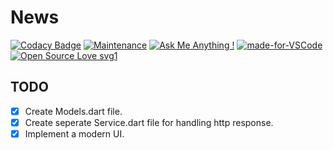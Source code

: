 # News

[![Codacy Badge](https://api.codacy.com/project/badge/Grade/97ffb842f532433e92671a4933a95efc)](https://app.codacy.com/manual/takiuddin93/News?utm_source=github.com&utm_medium=referral&utm_content=takiuddin93/News&utm_campaign=Badge_Grade_Dashboard)
[![Maintenance](https://img.shields.io/badge/Maintained%3F-yes-green.svg)](https://github.com/takiuddin93/News/commits/master)
[![Ask Me Anything !](https://img.shields.io/badge/Ask%20me-anything-1abc9c.svg)](https://takiuddin.com)
[![made-for-VSCode](https://img.shields.io/badge/Made%20for-VSCode-1f425f.svg)](https://code.visualstudio.com/)
[![Open Source Love svg1](https://badges.frapsoft.com/os/v1/open-source.svg?v=103)](https://github.com/ellerbrock/open-source-badges/)

## TODO

- [X]   Create Models.dart file.
- [X]   Create seperate Service.dart file for handling http response.
- [X]   Implement a modern UI.
